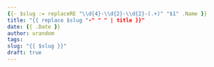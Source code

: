 ```yaml
---
{{- $slug := replaceRE "\\d{4}-\\d{2}-\\d{2}-(.+)" "$1" .Name }}
title: "{{ replace $slug "-" " " | title }}"
date: {{ .Date }}
author: urandom
tags:
slug: "{{ $slug }}"
draft: true
---
```


